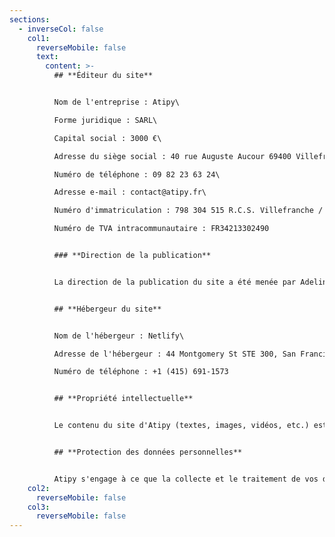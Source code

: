 ```yaml
---
sections:
  - inverseCol: false
    col1:
      reverseMobile: false
      text:
        content: >-
          ## **Éditeur du site**


          Nom de l'entreprise : Atipy\

          Forme juridique : SARL\

          Capital social : 3000 €\

          Adresse du siège social : 40 rue Auguste Aucour 69400 Villefranche-Sur-Saone\

          Numéro de téléphone : 09 82 23 63 24\

          Adresse e-mail : contact@atipy.fr\

          Numéro d'immatriculation : 798 304 515 R.C.S. Villefranche / Tarare\

          Numéro de TVA intracommunautaire : FR34213302490


          ### **Direction de la publication**


          La direction de la publication du site a été menée par Adeline Richez en qualité d'associée et responsable de la communication.


          ## **Hébergeur du site**


          Nom de l'hébergeur : Netlify\

          Adresse de l'hébergeur : 44 Montgomery St STE 300, San Francisco, CA 94104, États-Unis\

          Numéro de téléphone : +1 (415) 691-1573


          ## **Propriété intellectuelle**


          Le contenu du site d'Atipy (textes, images, vidéos, etc.) est la propriété exclusive d'Atipy, sauf mention contraire. Toute reproduction, distribution, modification, adaptation, retransmission ou publication, même partielle, de ces différents éléments est interdite sans l'accord exprès d'Atipy.


          ## **Protection des données personnelles**


          Atipy s'engage à ce que la collecte et le traitement de vos données, effectués à partir de ce site, soient conformes au règlement général sur la protection des données (RGPD) et à la loi Informatique et Libertés.
    col2:
      reverseMobile: false
    col3:
      reverseMobile: false
---
```

